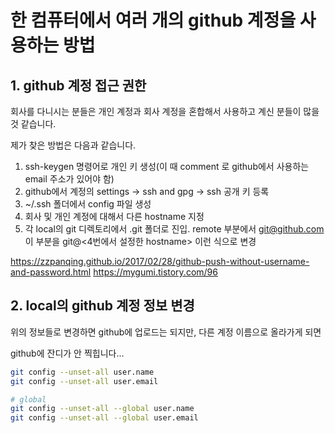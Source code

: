 # 한 컴퓨터에서 여러 개의 github 계정을 사용하는 방법

## 1. github 계정 접근 권한



회사를 다니시는 분들은 개인 계정과 회사 계정을 혼합해서 사용하고 계신 분들이 많을 것 같습니다.

제가 찾은 방법은 다음과 같습니다.



1. ssh-keygen 명령어로 개인 키 생성(이 때 comment 로 github에서 사용하는 email 주소가 있어야 함)
2. github에서 계정의 settings -> ssh and gpg -> ssh 공개 키 등록
3. ~/.ssh 폴더에서 config 파일 생성
4. 회사 및 개인 계정에 대해서 다른 hostname 지정
5. 각 local의 git 디렉토리에서 .git 폴더로 진입. remote 부분에서 git@github.com 이 부분을 git@<4번에서 설정한 hostname> 이런 식으로 변경





https://zzpanqing.github.io/2017/02/28/github-push-without-username-and-password.html
https://mygumi.tistory.com/96



## 2. local의 github 계정 정보 변경

위의 정보들로 변경하면 github에 업로드는 되지만, 다른 계정 이름으로 올라가게 되면

github에 잔디가 안 찍힙니다...



```bash
git config --unset-all user.name 
git config --unset-all user.email

# global
git config --unset-all --global user.name
git config --unset-all --global user.email
```





